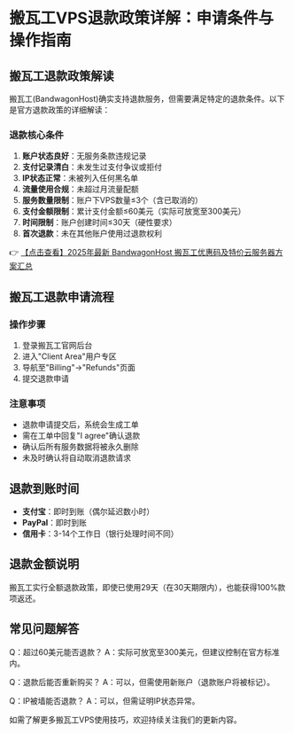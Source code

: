 # 搬瓦工VPS退款政策详解：申请条件与操作指南

## 搬瓦工退款政策解读

搬瓦工(BandwagonHost)确实支持退款服务，但需要满足特定的退款条件。以下是官方退款政策的详细解读：

### 退款核心条件
1. **账户状态良好**：无服务条款违规记录
2. **支付记录清白**：未发生过支付争议或拒付
3. **IP状态正常**：未被列入任何黑名单
4. **流量使用合规**：未超过月流量配额
5. **服务数量限制**：账户下VPS数量≤3个（含已取消的）
6. **支付金额限制**：累计支付金额≤60美元（实际可放宽至300美元）
7. **时间限制**：账户创建时间≤30天（硬性要求）
8. **首次退款**：未在其他账户使用过退款权利

👉 [【点击查看】2025年最新 BandwagonHost 搬瓦工优惠码及特价云服务器方案汇总](https://bit.ly/banwagon)

## 搬瓦工退款申请流程

### 操作步骤
1. 登录搬瓦工官网后台
2. 进入"Client Area"用户专区
3. 导航至"Billing"→"Refunds"页面
4. 提交退款申请

### 注意事项
- 退款申请提交后，系统会生成工单
- 需在工单中回复"I agree"确认退款
- 确认后所有服务数据将被永久删除
- 未及时确认将自动取消退款请求

## 退款到账时间
- **支付宝**：即时到账（偶尔延迟数小时）
- **PayPal**：即时到账
- **信用卡**：3-14个工作日（银行处理时间不同）

## 退款金额说明
搬瓦工实行全额退款政策，即使已使用29天（在30天期限内），也能获得100%款项返还。

## 常见问题解答
Q：超过60美元能否退款？
A：实际可放宽至300美元，但建议控制在官方标准内。

Q：退款后能否重新购买？
A：可以，但需使用新账户（退款账户将被标记）。

Q：IP被墙能否退款？
A：可以，但需证明IP状态异常。

如需了解更多搬瓦工VPS使用技巧，欢迎持续关注我们的更新内容。